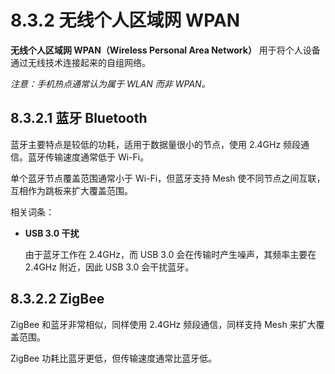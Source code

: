 # 8.3.2 无线个人区域网 WPAN

**无线个人区域网 WPAN（Wireless Personal Area Network）** 用于将个人设备通过无线技术连接起来的自组网络。

_注意：手机热点通常认为属于 WLAN 而非 WPAN。_

## 8.3.2.1 蓝牙 Bluetooth

蓝牙主要特点是较低的功耗，适用于数据量很小的节点，使用 2.4GHz 频段通信。蓝牙传输速度通常低于 Wi-Fi。

单个蓝牙节点覆盖范围通常小于 Wi-Fi，但蓝牙支持 Mesh 使不同节点之间互联，互相作为跳板来扩大覆盖范围。

相关词条：

+ **USB 3.0 干扰**

  由于蓝牙工作在 2.4GHz，而 USB 3.0 会在传输时产生噪声，其频率主要在 2.4GHz 附近，因此 USB 3.0 会干扰蓝牙。

## 8.3.2.2 ZigBee

ZigBee 和蓝牙非常相似，同样使用 2.4GHz 频段通信，同样支持 Mesh 来扩大覆盖范围。

ZigBee 功耗比蓝牙更低，但传输速度通常比蓝牙低。

